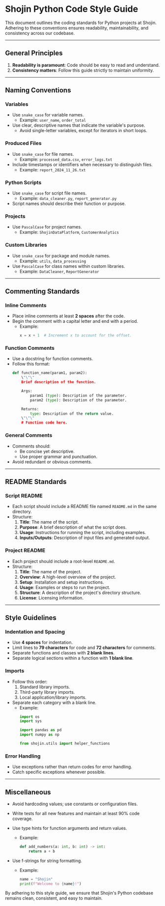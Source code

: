 
Shojin Python Code Style Guide
==============================

This document outlines the coding standards for Python projects at Shojin. Adhering to these conventions ensures readability, maintainability, and consistency across our codebase.

---

## General Principles
1. **Readability is paramount**: Code should be easy to read and understand.
2. **Consistency matters**: Follow this guide strictly to maintain uniformity.

---

## Naming Conventions

### Variables
- Use `snake_case` for variable names.
  - Example: `user_name`, `order_total`
- Use clear, descriptive names that indicate the variable's purpose.
  - Avoid single-letter variables, except for iterators in short loops.

### Produced Files
- Use `snake_case` for file names.
  - Example: `processed_data.csv`, `error_logs.txt`
- Include timestamps or identifiers when necessary to distinguish files.
  - Example: `report_2024_11_26.txt`

### Python Scripts
- Use `snake_case` for script file names.
  - Example: `data_cleaner.py`, `report_generator.py`
- Script names should describe their function or purpose.

### Projects
- Use `PascalCase` for project names.
  - Example: `ShojinDataPlatform`, `CustomerAnalytics`

### Custom Libraries
- Use `snake_case` for package and module names.
  - Example: `utils`, `data_processing`
- Use `PascalCase` for class names within custom libraries.
  - Example: `DataCleaner`, `ReportGenerator`

---

## Commenting Standards

### Inline Comments
- Place inline comments at least **2 spaces** after the code.
- Begin the comment with a capital letter and end with a period.
  - Example:
    ```python
    x = x + 1  # Increment x to account for the offset.
    ```

### Function Comments
- Use a docstring for function comments.
- Follow this format:
  ```python
  def function_name(param1, param2):
      \"\"\"
      Brief description of the function.

      Args:
          param1 (type): Description of the parameter.
          param2 (type): Description of the parameter.

      Returns:
          type: Description of the return value.
      \"\"\"
      # Function code here.
  ```

### General Comments
- Comments should:
  - Be concise yet descriptive.
  - Use proper grammar and punctuation.
- Avoid redundant or obvious comments.

---

## README Standards

### Script README
- Each script should include a README file named `README.md` in the same directory.
- Structure:
  1. **Title**: The name of the script.
  2. **Purpose**: A brief description of what the script does.
  3. **Usage**: Instructions for running the script, including examples.
  4. **Inputs/Outputs**: Description of input files and generated output.

### Project README
- Each project should include a root-level `README.md`.
- Structure:
  1. **Title**: The name of the project.
  2. **Overview**: A high-level overview of the project.
  3. **Setup**: Installation and setup instructions.
  4. **Usage**: Examples or steps to run the project.
  5. **Structure**: A description of the project's directory structure.
  6. **License**: Licensing information.

---

## Style Guidelines

### Indentation and Spacing
- Use **4 spaces** for indentation.
- Limit lines to **79 characters** for code and **72 characters** for comments.
- Separate functions and classes with **2 blank lines**.
- Separate logical sections within a function with **1 blank line**.

### Imports
- Follow this order:
  1. Standard library imports.
  2. Third-party library imports.
  3. Local application/library imports.
- Separate each category with a blank line.
  - Example:
    ```python
    import os
    import sys

    import pandas as pd
    import numpy as np

    from shojin.utils import helper_functions
    ```

### Error Handling
- Use exceptions rather than return codes for error handling.
- Catch specific exceptions whenever possible.

---

## Miscellaneous
- Avoid hardcoding values; use constants or configuration files.
- Write tests for all new features and maintain at least 90% code coverage.
- Use type hints for function arguments and return values.
  - Example:
    ```python
    def add_numbers(a: int, b: int) -> int:
        return a + b
    ```

- Use f-strings for string formatting.
  - Example:
    ```python
    name = "Shojin"
    print(f"Welcome to {name}!")
    ```

By adhering to this style guide, we ensure that Shojin's Python codebase remains clean, consistent, and easy to maintain.
